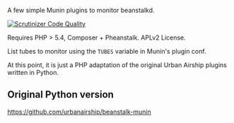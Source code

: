A few simple Munin plugins to monitor beanstalkd.

[![Scrutinizer Code Quality](https://scrutinizer-ci.com/g/FGM/beanstalk-munin-php/badges/quality-score.png?b=master)](https://scrutinizer-ci.com/g/FGM/beanstalk-munin-php/?branch=master)

Requires PHP > 5.4, Composer + Pheanstalk. APLv2 License.

List tubes to monitor using the `TUBES` variable in Munin's plugin conf.

At this point, it is just a PHP adaptation of the original Urban Airship plugins
written in Python.

Original Python version
-----------------------

  https://github.com/urbanairship/beanstalk-munin
